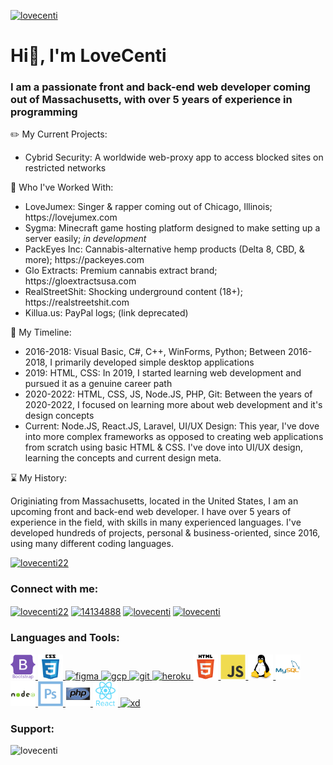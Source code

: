 <p align="left"> <a href="https://github.com/ryo-ma/github-profile-trophy"> <img src="https://github-profile-trophy.vercel.app/?username=lovecenti&theme=darkhub&no-frame=true" alt="lovecenti" /></a> </p>
<h1>Hi👋, I'm LoveCenti</h1>
<h3>I am a passionate front and back-end web developer coming out of Massachusetts, with over 5 years of experience in programming</h3>
<p>✏️ My Current Projects:</p>
<ul>
  <li>Cybrid Security: A worldwide web-proxy app to access blocked sites on restricted networks</li>
</ul>
<p>🤵 Who I've Worked With:</p>
<ul>
  <li>LoveJumex: Singer & rapper coming out of Chicago, Illinois; https://lovejumex.com</li>
  <li>Sygma: Minecraft game hosting platform designed to make setting up a server easily; <i>in development</i></li>
  <li>PackEyes Inc: Cannabis-alternative hemp products (Delta 8, CBD, & more); https://packeyes.com</li>
  <li>Glo Extracts: Premium cannabis extract brand; https://gloextractsusa.com</li>
  <li>RealStreetShit: Shocking underground content (18+); https://realstreetshit.com</li>
  <li>Killua.us: PayPal logs; (link deprecated)</li>
</ul>
<p>📅 My Timeline:</p>
<ul>
  <li>2016-2018: Visual Basic, C#, C++, WinForms, Python; Between 2016-2018, I primarily developed simple desktop applications</li>
  <li>2019: HTML, CSS: In 2019, I started learning web development and pursued it as a genuine career path</li>
  <li>2020-2022: HTML, CSS, JS, Node.JS, PHP, Git: Between the years of 2020-2022, I focused on learning more about web development and it's design concepts</li>
  <li>Current: Node.JS, React.JS, Laravel, UI/UX Design: This year, I've dove into more complex frameworks as opposed to creating web applications from scratch using basic HTML & CSS. I've dove into UI/UX design, learning the concepts and current design meta.</li>
</ul>
<p>⌛ My History:</p>
<p>Originiating from Massachusetts, located in the United States, I am an upcoming front and back-end web developer. I have over 5 years of experience in the field, with skills in many experienced languages. I've developed hundreds of projects, personal & business-oriented, since 2016, using many different coding languages.</p>

<p align="left"> <a href="https://twitter.com/lovecenti22" target="blank"><img src="https://img.shields.io/twitter/follow/lovecenti22?logo=twitter&style=for-the-badge" alt="lovecenti22" /></a> </p>

<h3 align="left">Connect with me:</h3>
<p align="left">
<a href="https://twitter.com/lovecenti22" target="blank"><img align="center" src="https://raw.githubusercontent.com/rahuldkjain/github-profile-readme-generator/master/src/images/icons/Social/twitter.svg" alt="lovecenti22" height="30" width="40" /></a>
<a href="https://stackoverflow.com/users/14134888" target="blank"><img align="center" src="https://raw.githubusercontent.com/rahuldkjain/github-profile-readme-generator/master/src/images/icons/Social/stack-overflow.svg" alt="14134888" height="30" width="40" /></a>
<a href="https://instagram.com/lovecenti" target="blank"><img align="center" src="https://raw.githubusercontent.com/rahuldkjain/github-profile-readme-generator/master/src/images/icons/Social/instagram.svg" alt="lovecenti" height="30" width="40" /></a>
<a href="https://discordapp.com/users/712162384772333628" target="_blank"><img align="center" src="https://img.icons8.com/color/48/000000/discord--v2.png" alt="lovecenti" height="40" width="40" /></a>
</p>

<h3 align="left">Languages and Tools:</h3>
<p align="left"> <a href="https://getbootstrap.com" target="_blank" rel="noreferrer"> <img src="https://raw.githubusercontent.com/devicons/devicon/master/icons/bootstrap/bootstrap-plain-wordmark.svg" alt="bootstrap" width="40" height="40"/> </a> <a href="https://www.w3schools.com/css/" target="_blank" rel="noreferrer"> <img src="https://raw.githubusercontent.com/devicons/devicon/master/icons/css3/css3-original-wordmark.svg" alt="css3" width="40" height="40"/> </a> <a href="https://www.figma.com/" target="_blank" rel="noreferrer"> <img src="https://www.vectorlogo.zone/logos/figma/figma-icon.svg" alt="figma" width="40" height="40"/> </a> <a href="https://cloud.google.com" target="_blank" rel="noreferrer"> <img src="https://www.vectorlogo.zone/logos/google_cloud/google_cloud-icon.svg" alt="gcp" width="40" height="40"/> </a> <a href="https://git-scm.com/" target="_blank" rel="noreferrer"> <img src="https://www.vectorlogo.zone/logos/git-scm/git-scm-icon.svg" alt="git" width="40" height="40"/> </a> <a href="https://heroku.com" target="_blank" rel="noreferrer"> <img src="https://www.vectorlogo.zone/logos/heroku/heroku-icon.svg" alt="heroku" width="40" height="40"/> </a> <a href="https://www.w3.org/html/" target="_blank" rel="noreferrer"> <img src="https://raw.githubusercontent.com/devicons/devicon/master/icons/html5/html5-original-wordmark.svg" alt="html5" width="40" height="40"/> </a> <a href="https://developer.mozilla.org/en-US/docs/Web/JavaScript" target="_blank" rel="noreferrer"> <img src="https://raw.githubusercontent.com/devicons/devicon/master/icons/javascript/javascript-original.svg" alt="javascript" width="40" height="40"/> </a> <a href="https://www.linux.org/" target="_blank" rel="noreferrer"> <img src="https://raw.githubusercontent.com/devicons/devicon/master/icons/linux/linux-original.svg" alt="linux" width="40" height="40"/> </a> <a href="https://www.mysql.com/" target="_blank" rel="noreferrer"> <img src="https://raw.githubusercontent.com/devicons/devicon/master/icons/mysql/mysql-original-wordmark.svg" alt="mysql" width="40" height="40"/> </a> <a href="https://nodejs.org" target="_blank" rel="noreferrer"> <img src="https://raw.githubusercontent.com/devicons/devicon/master/icons/nodejs/nodejs-original-wordmark.svg" alt="nodejs" width="40" height="40"/> </a> <a href="https://www.photoshop.com/en" target="_blank" rel="noreferrer"> <img src="https://raw.githubusercontent.com/devicons/devicon/master/icons/photoshop/photoshop-line.svg" alt="photoshop" width="40" height="40"/> </a> <a href="https://www.php.net" target="_blank" rel="noreferrer"> <img src="https://raw.githubusercontent.com/devicons/devicon/master/icons/php/php-original.svg" alt="php" width="40" height="40"/> </a> <a href="https://reactjs.org/" target="_blank" rel="noreferrer"> <img src="https://raw.githubusercontent.com/devicons/devicon/master/icons/react/react-original-wordmark.svg" alt="react" width="40" height="40"/> </a> <a href="https://www.adobe.com/products/xd.html" target="_blank" rel="noreferrer"> <img src="https://cdn.worldvectorlogo.com/logos/adobe-xd.svg" alt="xd" width="40" height="40"/> </a> </p>


<h3 align="left">Support:</h3>
<p><a href="https://www.buymeacoffee.com/lovecenti"> <img align="left" src="https://cdn.buymeacoffee.com/buttons/v2/default-yellow.png" height="50" width="210" alt="lovecenti" /></a></p><br><br>
